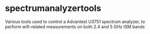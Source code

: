 # spectrumanalyzertools

Various tools used to control a Advantest U3751 spectrum analyzer, to perform wifi-related measurements on both 2.4 and 5 GHz ISM bands

